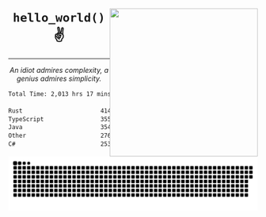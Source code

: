 <div text-align="center">
    <img src="https://i.imgur.com/h1q15Kt.gife" align="right" width="299" height="299">
    <h1 align="center"><code>hello_world()</code> ✌️</h1>
    <hr>
    <p align="center"><i>An idiot admires complexity, a genius admires simplicity.</i></p>
</div>

<!--START_SECTION:waka-->

```txt
Total Time: 2,013 hrs 17 mins

Rust                      414 hrs 16 mins ████▓░░░░░░░░░░░░░░░░░░░░   18.09 %
TypeScript                355 hrs 51 mins ████░░░░░░░░░░░░░░░░░░░░░   15.54 %
Java                      354 hrs 1 min   ████░░░░░░░░░░░░░░░░░░░░░   15.46 %
Other                     276 hrs 50 mins ███░░░░░░░░░░░░░░░░░░░░░░   12.09 %
C#                        253 hrs 12 mins ██▓░░░░░░░░░░░░░░░░░░░░░░   11.06 %
```

<!--END_SECTION:waka-->

<picture>
  <source media="(prefers-color-scheme: dark)" srcset="https://raw.githubusercontent.com/Somfic/Somfic/main/github-contribution-grid-snake-dark.svg">
  <source media="(prefers-color-scheme: light)" srcset="https://raw.githubusercontent.com/Somfic/Somfic/main/github-contribution-grid-snake.svg">
  <img alt="github contribution grid snake animation" src="https://raw.githubusercontent.com/Somfic/Somfic/main/github-contribution-grid-snake.svg">
</picture>
